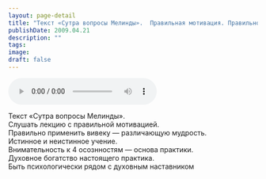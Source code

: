 ```yaml
---
layout: page-detail
title: "Текст «Сутра вопросы Мелинды».  Правильная мотивация. Правильно применять вивеку"
publishDate: 2009.04.21
description: ""
tags:
image:
draft: false
---
```


<audio title="2009.04.21 - Текст «Сутра вопросы Мелинды».  Правильная мотивация. Правильно применять вивеку.mp3" src="/upload/iblock/aed/aed08e1cc4f5ca87d39577eeb62d47bf.mp3" controls=""></audio>

 Текст «Сутра вопросы Мелинды».   
 Слушать лекцию с правильной мотивацией.  
 Правильно применить вивеку — различающую мудрость.  
 Истинное и неистинное учение.   
 Внимательность к 4 осознностям — основа практики.  
 Духовное богатство настоящего практика.  
 Быть психологически рядом с духовным наставником   

  
